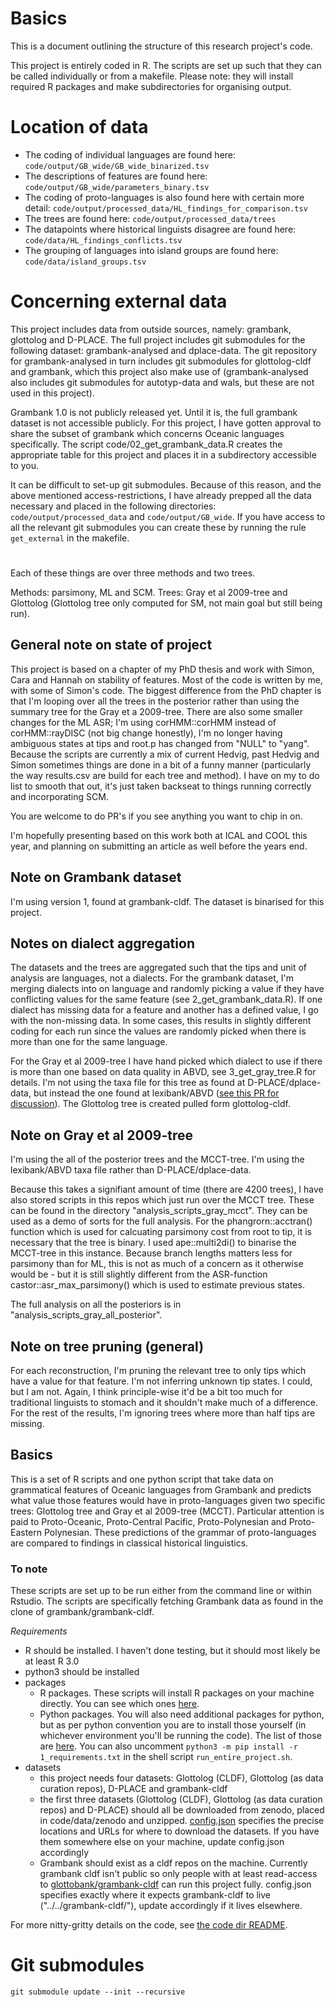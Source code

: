# Basics
This is a document outlining the structure of this research project's code.

This project is entirely coded in R. The scripts are set up such that they can be called individually or from a makefile. Please note: they will install required R packages and make subdirectories for organising output.

# Location of data
* The coding of individual languages are found here: `code/output/GB_wide/GB_wide_binarized.tsv`
* The descriptions of features are found here: `code/output/GB_wide/parameters_binary.tsv`
* The coding of proto-languages is also found here with certain more detail: `code/output/processed_data/HL_findings_for_comparison.tsv`
* The trees are found here: `code/output/processed_data/trees`
* The datapoints where historical linguists disagree are found here: `code/data/HL_findings_conflicts.tsv`
* The grouping of languages into island groups are found here: `code/data/island_groups.tsv`



# Concerning external data
This project includes data from outside sources, namely: grambank, glottolog and D-PLACE. The full project includes git submodules for the following dataset: grambank-analysed and dplace-data. The git repository for grambank-analysed in turn includes git submodules for glottolog-cldf and grambank, which this project also make use of (grambank-analysed also includes git submodules for autotyp-data and wals, but these are not used in this project).

Grambank 1.0 is not publicly released yet. Until it is, the full grambank dataset is not accessible publicly. For this project, I have gotten approval to share the subset of grambank which concerns Oceanic languages specifically. The script code/02_get_grambank_data.R creates the appropriate table for this project and places it in a subdirectory accessible to you.

It can be difficult to set-up git submodules. Because of this reason, and the above mentioned access-restrictions, I have already prepped all the data necessary and placed in the following directories: `code/output/processed_data` and `code/output/GB_wide`. If you have access to all the relevant git submodules you can create these by running the rule `get_external` in the makefile.

# 

Each of these things are over three methods and two trees.

Methods: parsimony, ML and SCM.
Trees: Gray et al 2009-tree and Glottolog (Glottolog tree only computed for SM, not main goal but still being run).

## General note on state of project
This project is based on a chapter of my PhD thesis and work with Simon, Cara and Hannah on stability of features. Most of the code is written by me, with some of Simon's code. The biggest difference from the PhD chapter is that I'm looping over all the trees in the posterior rather than using the summary tree for the Gray et a 2009-tree. There are also some smaller changes for the ML ASR; I'm using corHMM::corHMM instead of corHMM::rayDISC (not big change honestly), I'm no longer having ambiguous states at tips and root.p has changed from "NULL" to "yang". Because the scripts are currently a mix of current Hedvig, past Hedvig and Simon sometimes things are done in a bit of a funny manner (particularly the way results.csv are build for each tree and method). I have on my to do list to smooth that out, it's just taken backseat to things running correctly and incorporating SCM. 

You are welcome to do PR's if you see anything you want to chip in on.

I'm hopefully presenting based on this work both at ICAL and COOL this year, and planning on submitting an article as well before the years end.

## Note on Grambank dataset
I'm using version 1, found at grambank-cldf. The dataset is binarised for this project.

## Notes on dialect aggregation
The datasets and the trees are aggregated such that the tips and unit of analysis are languages, not a dialects. For the grambank dataset, I'm merging dialects into on language and randomly picking a value if they have conflicting values for the same feature (see 2_get_grambank_data.R). If one dialect has missing data for a feature and another has a defined value, I go with the non-missing data. In some cases, this results in slightly different coding for each run since the values are randomly picked when there is more than one for the same language.

For the Gray et al 2009-tree I have hand picked which dialect to use if there is more than one based on data quality in ABVD, see 3_get_gray_tree.R for details. I'm not using the taxa file for this tree as found at D-PLACE/dplace-data, but instead the one found at lexibank/ABVD ([see this PR for discussion](https://github.com/D-PLACE/dplace-data/pull/293)). The Glottolog tree is created pulled form glottolog-cldf.

## Note on Gray et al 2009-tree
I'm using the all of the posterior trees and the MCCT-tree. I'm using the lexibank/ABVD taxa file rather than D-PLACE/dplace-data. 

Because this takes a signifiant amount of time (there are 4200 trees), I have also stored scripts in this repos which just run over the MCCT tree. These can be found in the directory "analysis_scripts_gray_mcct". They can be used as a demo of sorts for the full analysis. For the phangrorn::acctran() function which is used for calcuating parsimony cost from root to tip, it is necessary that the tree is binary. I used ape::multi2di() to binarise the MCCT-tree in this instance. Because branch lengths matters less for parsimony than for ML, this is not as much of a concern as it otherwise would be - but it is still slightly different from the ASR-function castor::asr_max_parsimony() which is used to estimate previous states.

The full analysis on all the posteriors is in "analysis_scripts_gray_all_posterior".

## Note on tree pruning (general)
For each reconstruction, I'm pruning the relevant tree to only tips which have a value for that feature. I'm not inferring unknown tip states. I could, but I am not. Again, I think principle-wise it'd be a bit too much for traditional linguists to stomach and it shouldn't make much of a difference. For the rest of the results, I'm ignoring trees where more than half tips are missing.

## Basics

This is a set of R scripts and one python script that take data on grammatical features of Oceanic languages from Grambank and predicts what value those features would have in proto-languages given two specific trees: Glottolog tree and Gray et al 2009-tree (MCCT). Particular attention is paid to Proto-Oceanic, Proto-Central Pacific, Proto-Polynesian and Proto-Eastern Polynesian. These predictions of the grammar of proto-languages are compared to findings in classical historical linguistics.

### To note
These scripts are set up to be run either from the command line or within Rstudio. The scripts are specifically fetching Grambank data as found in the clone of grambank/grambank-cldf.

*Requirements*

*  R should be installed. I haven't done testing, but it should most likely be at least R 3.0
*  python3 should be installed
* packages
  * R packages. These scripts will install R packages on your machine directly. You can see which ones [here](https://github.com/HedvigS/Oceanic_computational_ASR/blob/main/code/1_requirements.R). 
  * Python packages. You will also need additional packages for python, but as per python convention you are to install those yourself (in whichever environment you'll be running the code). The list of those are [here](https://github.com/HedvigS/Oceanic_computational_ASR/blob/main/code/1_requirements.txt). You can also uncomment `python3 -m pip install -r 1_requirements.txt` in the shell script  `run_entire_project.sh`.
* datasets
  * this project needs four datasets: Glottolog (CLDF), Glottolog (as data curation repos), D-PLACE and grambank-cldf
  * the first three datasets (Glottolog (CLDF), Glottolog (as data curation repos) and D-PLACE) should all be downloaded from zenodo, placed in code/data/zenodo and unzipped. [config.json](https://github.com/HedvigS/Oceanic_computational_ASR/blob/main/code/config.json) specifies the precise locations and URLs for where to download the datasets. If you have them somewhere else on your machine, update config.json accordingly
  * Grambank should exist as a cldf repos on the machine. Currently grambank cldf isn't public so only people with at least read-access to [glottobank/grambank-cldf](https://github.com/glottobank/grambank-cldf) can run this project fully. config.json specifies exactly where it expects grambank-cldf to live ("../../grambank-cldf/"), update accordingly if it lives elsewhere.

For more nitty-gritty details on the code, see [the code dir README](https://github.com/HedvigS/Oceanic_computational_ASR/tree/main/code#readme).


# Git submodules

    git submodule update --init --recursive

